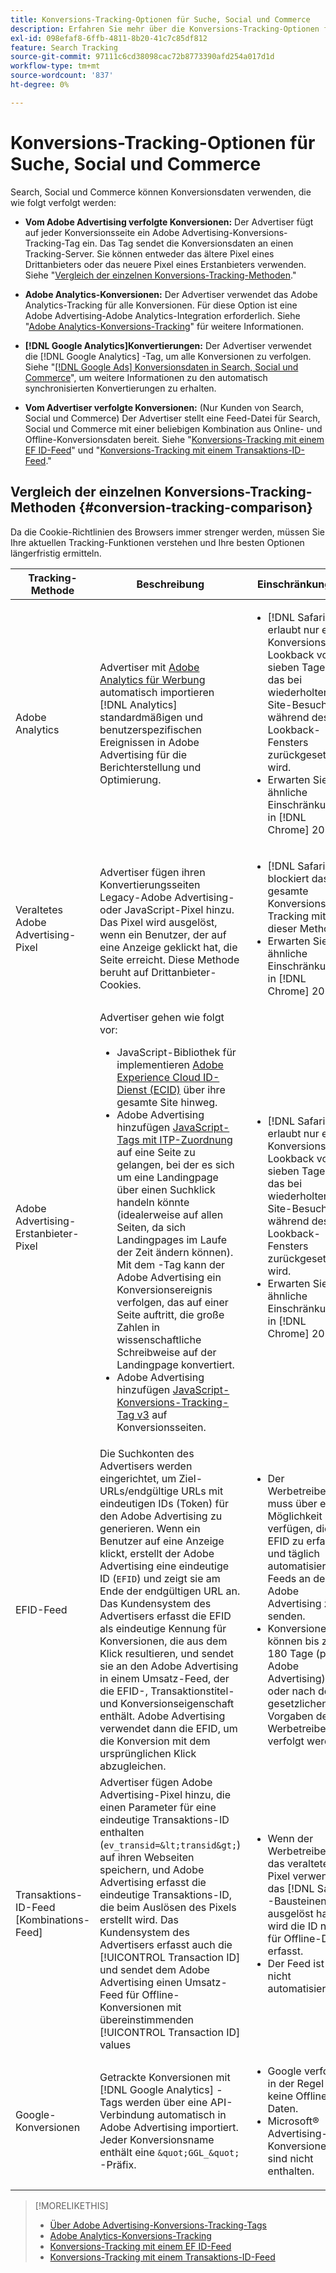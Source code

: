 ```yaml
---
title: Konversions-Tracking-Optionen für Suche, Social und Commerce
description: Erfahren Sie mehr über die Konversions-Tracking-Optionen für Search, Social und Commerce.
exl-id: 098efaf8-6ffb-4811-8b20-41c7c85df812
feature: Search Tracking
source-git-commit: 97111c6cd38098cac72b8773390afd254a017d1d
workflow-type: tm+mt
source-wordcount: '837'
ht-degree: 0%

---
```


# Konversions-Tracking-Optionen für Suche, Social und Commerce

Search, Social und Commerce können Konversionsdaten verwenden, die wie folgt verfolgt werden:

* **Vom Adobe Advertising verfolgte Konversionen:** Der Advertiser fügt auf jeder Konversionsseite ein Adobe Advertising-Konversions-Tracking-Tag ein. Das Tag sendet die Konversionsdaten an einen Tracking-Server. Sie können entweder das ältere Pixel eines Drittanbieters oder das neuere Pixel eines Erstanbieters verwenden. Siehe &quot;[Vergleich der einzelnen Konversions-Tracking-Methoden](#conversion-tracking-comparison).&quot;

* **Adobe Analytics-Konversionen:** Der Advertiser verwendet das Adobe Analytics-Tracking für alle Konversionen. Für diese Option ist eine Adobe Advertising-Adobe Analytics-Integration erforderlich. Siehe &quot;[Adobe Analytics-Konversions-Tracking](conversion-tracking-analytics.md)&quot; für weitere Informationen.

* **[!DNL Google Analytics]Konvertierungen:** Der Advertiser verwendet die [!DNL Google Analytics] -Tag, um alle Konversionen zu verfolgen. Siehe &quot;[[!DNL Google Ads] Konversionsdaten in Search, Social und Commerce](/help/search-social-commerce/campaign-management/introduction/google-conversion-data.md)&quot;, um weitere Informationen zu den automatisch synchronisierten Konvertierungen zu erhalten.

* **Vom Advertiser verfolgte Konversionen:** (Nur Kunden von Search, Social und Commerce) Der Advertiser stellt eine Feed-Datei für Search, Social und Commerce mit einer beliebigen Kombination aus Online- und Offline-Konversionsdaten bereit. Siehe &quot;[Konversions-Tracking mit einem EF ID-Feed](feed-efid.md)&quot; und &quot;[Konversions-Tracking mit einem Transaktions-ID-Feed](feed-transaction-id.md).&quot;

## Vergleich der einzelnen Konversions-Tracking-Methoden {#conversion-tracking-comparison}

Da die Cookie-Richtlinien des Browsers immer strenger werden, müssen Sie Ihre aktuellen Tracking-Funktionen verstehen und Ihre besten Optionen längerfristig ermitteln.

| Tracking-Methode | Beschreibung | Einschränkungen | Vorteile | Empfohlen? |
|----|----|----|----|----|
| Adobe Analytics | Advertiser mit [Adobe Analytics für Werbung](https://experienceleague.adobe.com/docs/advertising/integrations/analytics/overview.html) automatisch importieren [!DNL Analytics] standardmäßigen und benutzerspezifischen Ereignissen in Adobe Advertising für die Berichterstellung und Optimierung. | <ul><li>[!DNL Safari] erlaubt nur ein Konversions-Lookback von sieben Tagen, das bei wiederholten Site-Besuchen während des Lookback-Fensters zurückgesetzt wird.</li><li> Erwarten Sie ähnliche Einschränkungen in [!DNL Chrome] 2024.</li></ul> | <ul><li>Nahtlose Integration mit [!DNL Analytics]</li> <li>Siehe Paid Search-Daten in [!DNL Analytics] Analysis Workspace</li><li>Vorteile außerhalb der gebührenpflichtigen Suche</li></ul> | Ja |
| Veraltetes Adobe Advertising-Pixel | Advertiser fügen ihren Konvertierungsseiten Legacy-Adobe Advertising- oder JavaScript-Pixel hinzu. Das Pixel wird ausgelöst, wenn ein Benutzer, der auf eine Anzeige geklickt hat, die Seite erreicht. Diese Methode beruht auf Drittanbieter-Cookies. | <ul><li>[!DNL Safari] blockiert das gesamte Konversions-Tracking mit dieser Methode.</li><li>Erwarten Sie ähnliche Einschränkungen in [!DNL Chrome] 2024.</li></ul> | Das Pixel ist bereits implementiert. Sie müssen jedoch [das zusätzliche ITP-Zuordnungstag implementieren](itp-conversion-mapping-tag.md).<br><br>Empfehlung: Wechseln Sie zum Erstanbieter-Pixel. | Nein |
| Adobe Advertising-Erstanbieter-Pixel | Advertiser gehen wie folgt vor: <ul><li>JavaScript-Bibliothek für implementieren [Adobe Experience Cloud ID-Dienst (ECID)](https://experienceleague.adobe.com/docs/id-service/using/intro/overview.html) über ihre gesamte Site hinweg.</li><li>Adobe Advertising hinzufügen [JavaScript-Tags mit ITP-Zuordnung](itp-conversion-mapping-tag.md) auf eine Seite zu gelangen, bei der es sich um eine Landingpage über einen Suchklick handeln könnte (idealerweise auf allen Seiten, da sich Landingpages im Laufe der Zeit ändern können). Mit dem -Tag kann der Adobe Advertising ein Konversionsereignis verfolgen, das auf einer Seite auftritt, die große Zahlen in wissenschaftliche Schreibweise auf der Landingpage konvertiert.</li><li>Adobe Advertising hinzufügen [JavaScript-Konversions-Tracking-Tag v3](format-conversion-tag-jsv3.md) auf Konversionsseiten.</li></ul> | <ul><li>[!DNL Safari] erlaubt nur ein Konversions-Lookback von sieben Tagen, das bei wiederholten Site-Besuchen während des Lookback-Fensters zurückgesetzt wird.</li><li>Erwarten Sie ähnliche Einschränkungen in [!DNL Chrome] 2022.</li></ul> | [!DNL Safari] verfolgt Konversionen während des 7-Tage-Lookbacks. Da das Lookback bei wiederholten Site-Besuchen während des Lookback-Fensters zurückgesetzt wird, wirkt sich die Beschränkung nicht auf alle [!DNL Safari] Benutzer. | Nein |
| EFID-Feed | Die Suchkonten des Advertisers werden eingerichtet, um Ziel-URLs/endgültige URLs mit eindeutigen IDs (Token) für den Adobe Advertising zu generieren. Wenn ein Benutzer auf eine Anzeige klickt, erstellt der Adobe Advertising eine eindeutige ID (`EFID`) und zeigt sie am Ende der endgültigen URL an. Das Kundensystem des Advertisers erfasst die EFID als eindeutige Kennung für Konversionen, die aus dem Klick resultieren, und sendet sie an den Adobe Advertising in einem Umsatz-Feed, der die EFID-, Transaktionstitel- und Konversionseigenschaft enthält. Adobe Advertising verwendet dann die EFID, um die Konversion mit dem ursprünglichen Klick abzugleichen. | <ul><li>Der Werbetreibende muss über eine Möglichkeit verfügen, die EFID zu erfassen und täglich automatisierte Feeds an den Adobe Advertising zu senden.</li><li>Konversionen können bis zu 180 Tage (pro Adobe Advertising) oder nach den gesetzlichen Vorgaben des Werbetreibenden verfolgt werden.</li></ul> | <ul><li>Diese Methode verwendet Erstanbieter-Konversionsdaten, sodass sie nicht von Drittanbieter-Cookie-Beschränkungen betroffen ist.</li><li>Online- und Offline-Konversionen können in einem Feed gesendet werden.</li><li>Für die Site sind keine Code-Änderungen oder Tags erforderlich.</li></ul> | Ja |
| Transaktions-ID-Feed [Kombinations-Feed] | Advertiser fügen Adobe Advertising-Pixel hinzu, die einen Parameter für eine eindeutige Transaktions-ID enthalten (`ev_transid=&lt;transid&gt;`) auf ihren Webseiten speichern, und Adobe Advertising erfasst die eindeutige Transaktions-ID, die beim Auslösen des Pixels erstellt wird. Das Kundensystem des Advertisers erfasst auch die [!UICONTROL Transaction ID] und sendet dem Adobe Advertising einen Umsatz-Feed für Offline-Konversionen mit übereinstimmenden [!UICONTROL Transaction ID] values | <ul><li>Wenn der Werbetreibende das veraltete Pixel verwendet, das [!DNL Safari] -Bausteinen ausgelöst haben, wird die ID nicht für Offline-Daten erfasst.</li><li>Der Feed ist nicht automatisiert.</li></ul> | <ul><li>Wenn Sie das Erstanbieter-Pixel implementieren, wird die [!UICONTROL Transaction ID] erfasst in [!DNL Safari].</li><li>Ermöglicht die Verfolgung von Offline-/genehmigten Konversionsereignissen.</li></ul> | Nein |
| Google-Konversionen | Getrackte Konversionen mit [!DNL Google Analytics] -Tags werden über eine API-Verbindung automatisch in Adobe Advertising importiert. Jeder Konversionsname enthält eine `&quot;GGL_&quot;` -Präfix. | <ul><li>Google verfolgt in der Regel keine Offline-Daten.</li><li>Microsoft® Advertising-Konversionen sind nicht enthalten.</li></ul> | Google verwendet maschinelles Lernen, um &quot;[modellierte Konversionen](https://support.google.com/google-ads/answer/10081327).&quot; | Nein |

<!--
| Microsoft Advertising Conversions | Conversions tracked with Microsoft Advertising universal event tags (UET) are automatically imported to Adobe Advertising via an API connection. Each conversion name has a &quot;???&quot; prefix. | Microsoft Advertising typically doesn't track offline data. Google conversions aren't included. | ?? | No |
-->

>[!MORELIKETHIS]
>
>* [Über Adobe Advertising-Konversions-Tracking-Tags](/help/search-social-commerce/tracking/conversion-tracking-advertising.md)
>* [Adobe Analytics-Konversions-Tracking](/help/search-social-commerce/tracking/conversion-tracking-analytics.md)
>* [Konversions-Tracking mit einem EF ID-Feed](/help/search-social-commerce/tracking/feed-efid.md)
>* [Konversions-Tracking mit einem Transaktions-ID-Feed](/help/search-social-commerce/tracking/feed-transaction-id.md)
